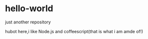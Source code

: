 # hello-world
just another repository

hubot here,i like Node.js and coffeescript(that is what i am amde of!)
